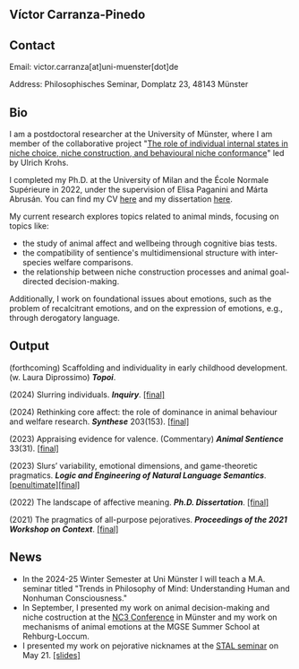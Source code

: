 Víctor Carranza-Pinedo
------

## Contact

Email: victor.carranza[at]uni-muenster[dot]de

Address: Philosophisches Seminar, Domplatz 23, 48143 Münster

## Bio

I am a postdoctoral researcher at the University of Münster, where I am member of the collaborative project "[The role of individual internal states in niche choice, niche construction, and behavioural niche conformance](https://www.uni-bielefeld.de/fakultaeten/biologie/forschung/verbuende/sfb_nc3/projects/d01ph2#comp_00005c3e9e38_00000000a7_0131)" led by Ulrich Krohs. 

I completed my Ph.D. at the University of Milan and the École Normale Supérieure in 2022, under the supervision of Elisa Paganini and Márta Abrusán. You can find my CV [here](https://www.dropbox.com/scl/fi/9r5eqvgdkhf6zszw8spa6/cvitae_english.pdf?rlkey=wm5vkhlr7mu25lzm4lv9fq41x&st=6fygl02b&dl=0) and my dissertation [here](https://theses.hal.science/tel-04585871).

My current research explores topics related to animal minds, focusing on topics like:

+ the study of animal affect and wellbeing through cognitive bias tests.
+ the compatibility of sentience's multidimensional structure with inter-species welfare comparisons.
+ the relationship between niche construction processes and animal goal-directed decision-making.

Additionally, I work on foundational issues about emotions, such as the problem of recalcitrant emotions, and on the expression of emotions, e.g., through derogatory language.

## Output
(forthcoming) Scaffolding and individuality in early childhood development. (w. Laura Diprossimo) **_Topoi_**.

(2024) Slurring individuals. **_Inquiry_**. [[final]](https://www.tandfonline.com/doi/full/10.1080/0020174X.2024.2353616)

(2024) Rethinking core affect: the role of dominance in animal behaviour and welfare research. **_Synthese_** 203(153). [[final]](https://link.springer.com/article/10.1007/s11229-024-04591-2)

(2023) Appraising evidence for valence. (Commentary) **_Animal Sentience_** 33(31). [[final]](https://www.wellbeingintlstudiesrepository.org/animsent/vol8/iss33/31/)

(2023) Slurs’ variability, emotional dimensions, and game-theoretic pragmatics. **_Logic and Engineering of Natural Language Semantics_**. [[penultimate]](https://www.dropbox.com/s/d4nns6juy7yjoza/LENLS%2019%20%5Bpenultimate%5D.pdf?dl=0)[[final]](https://link.springer.com/chapter/10.1007/978-3-031-43977-3_12)

(2022) The landscape of affective meaning. **_Ph.D. Dissertation_**. [[final]](https://www.dropbox.com/scl/fi/dqyg8hptzbzkuyxnpenot/The-landscape-of-affective-meaning-2022.pdf?rlkey=0s2kx7q8u5uxq8sbre1wynqis&dl=0) 

(2021) The pragmatics of all-purpose pejoratives. **_Proceedings of the 2021 Workshop on Context_**. [[final]](https://www.finophd.eu/WOC2021/paper5.pdf)

## News

+ In the 2024-25 Winter Semester at Uni Münster I will teach a M.A. seminar titled "Trends in Philosophy of Mind: Understanding Human and Nonhuman Consciousness."
+ In September, I presented my work on animal decision-making and niche costruction at the [NC3 Conference](https://www.uni-bielefeld.de/fakultaeten/biologie/forschung/verbuende/sfb_nc3/events/conference/) in Münster and my work on mechanisms of animal emotions at the MGSE Summer School at Rehburg-Loccum.
+ I presented my work on pejorative nicknames at the [STAL seminar](https://sites.google.com/view/stalnetwork/seminar?authuser=0) on May 21. [[slides]](https://www.dropbox.com/scl/fi/aedpnp4uubir2ch6sdu3a/nicknames.pdf?rlkey=3aep6gxqsg7r9q3y2olw99n1g&st=hjxptq5p&dl=0)
